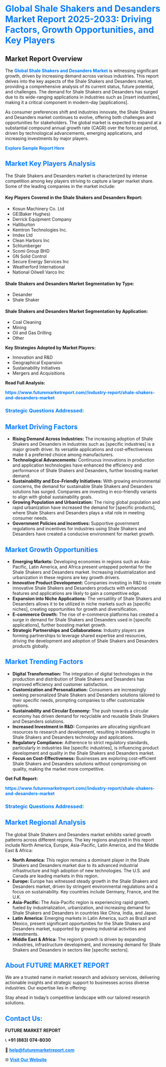<h1 style="color: #007BFF;">Global Shale Shakers and Desanders Market Report 2025-2033: Driving Factors, Growth Opportunities, and Key Players</h1>

<section id="overview">
<h2>Market Report Overview</h2>
<p>The <a href="https://www.futuremarketreport.com//industry-report/shale-shakers-and-desanders-market" style="color: #007BFF; text-decoration: none;"><strong>Global Shale Shakers and Desanders Market</strong></a> is witnessing significant growth, driven by increasing demand across various industries. This report delves into the key aspects of the Shale Shakers and Desanders market, providing a comprehensive analysis of its current status, future potential, and challenges. The demand for Shale Shakers and Desanders has surged due to its wide-ranging applications in industries such as [insert industries], making it a critical component in modern-day [applications].</p>
<p>As consumer preferences shift and industries innovate, the Shale Shakers and Desanders market continues to evolve, offering both challenges and opportunities for stakeholders. The global market is expected to expand at a substantial compound annual growth rate (CAGR) over the forecast period, driven by technological advancements, emerging applications, and increasing investments by major players.</p>
</section>

<section id="overview">
<p><a href="https://www.futuremarketreport.com//request-sample/reportId=47675" style="color: #007BFF; text-decoration: none;"><strong>Explore Sample Report Here</strong></a></p>
</section>

<section id="key-players">
<h2 style="color: #007BFF;">Market Key Players Analysis</h2>
<p>The Shale Shakers and Desanders market is characterized by intense competition among key players striving to capture a larger market share. Some of the leading companies in the market include:</p>
<h4>Key Players Covered in the Shale Shakers and Desanders Report:</h4>
<ul><li>Kosun Machinery Co. Ltd</li><li>GE(Baker Hughes)</li><li>Derrick Equipment Company</li><li>Halliburton</li><li>Kemtron Technologies Inc.</li><li>Imdex Ltd</li><li>Clean Harbors Inc</li><li>Schlumberger</li><li>Scomi Group BHD</li><li>GN Solid Control</li><li>Secure Energy Services Inc</li><li>Weatherford International</li><li>National Oilwell Varco Inc</li></ul>
<h4>Shale Shakers and Desanders Market Segmentation by Type:</h4>
<ul><li>Desander</li><li>Shale Shaker</li></ul>

<h4>Shale Shakers and Desanders Market Segmentation by Application:</h4>
<ul><li>Coal Cleaning</li><li>Mining</li><li>Oil and Gas Drilling</li><li>Other</li></ul>
<p><strong>Key Strategies Adopted by Market Players:</strong></p>
<ul>
<li>Innovation and R&D</li>
<li>Geographical Expansion</li>
<li>Sustainability Initiatives</li>
<li>Mergers and Acquisitions</li>
</ul>
</section>

<section>
<p><strong>Read Full Analysis: </strong></p><a href="https://www.futuremarketreport.com//industry-report/shale-shakers-and-desanders-market" style="color: #007BFF; text-decoration: none;"><strong>https://www.futuremarketreport.com//industry-report/shale-shakers-and-desanders-market</strong></a>
<h3 style="color: #007BFF;">Strategic Questions Addressed:</h3>
</section>

<section id="driving-factors">
<h2 style="color: #007BFF;">Market Driving Factors</h2>
<ul>
<li><strong>Rising Demand Across Industries:</strong> The increasing adoption of Shale Shakers and Desanders in industries such as [specific industries] is a major growth driver. Its versatile applications and cost-effectiveness make it a preferred choice among manufacturers.</li>
<li><strong>Technological Advancements:</strong> Continuous innovations in production and application technologies have enhanced the efficiency and performance of Shale Shakers and Desanders, further boosting market demand.</li>
<li><strong>Sustainability and Eco-Friendly Initiatives:</strong> With growing environmental concerns, the demand for sustainable Shale Shakers and Desanders solutions has surged. Companies are investing in eco-friendly variants to align with global sustainability goals.</li>
<li><strong>Growing Population and Urbanization:</strong> The rising global population and rapid urbanization have increased the demand for [specific products], where Shale Shakers and Desanders plays a vital role in meeting consumer needs.</li>
<li><strong>Government Policies and Incentives:</strong> Supportive government regulations and incentives for industries using Shale Shakers and Desanders have created a conducive environment for market growth.</li>
</ul>
</section>

<section id="growth-opportunities">
<h2 style="color: #007BFF;">Market Growth Opportunities</h2>
<ul>
<li><strong>Emerging Markets:</strong> Developing economies in regions such as Asia-Pacific, Latin America, and Africa present untapped potential for the Shale Shakers and Desanders market. Increasing industrialization and urbanization in these regions are key growth drivers.</li>
<li><strong>Innovative Product Development:</strong> Companies investing in R&D to create innovative Shale Shakers and Desanders products with enhanced features and applications are likely to gain a competitive edge.</li>
<li><strong>Expansion into Niche Applications:</strong> The versatility of Shale Shakers and Desanders allows it to be utilized in niche markets such as [specific niches], creating opportunities for growth and diversification.</li>
<li><strong>E-commerce Growth:</strong> The rise of e-commerce platforms has created a surge in demand for Shale Shakers and Desanders used in [specific applications], further boosting market growth.</li>
<li><strong>Strategic Partnerships and Collaborations:</strong> Industry players are forming partnerships to leverage shared expertise and resources, driving the development and adoption of Shale Shakers and Desanders products globally.</li>
</ul>
</section>

<section id="trending-factors">
<h2 style="color: #007BFF;">Market Trending Factors</h2>
<ul>
<li><strong>Digital Transformation:</strong> The integration of digital technologies in the production and distribution of Shale Shakers and Desanders has improved efficiency and customer satisfaction.</li>
<li><strong>Customization and Personalization:</strong> Consumers are increasingly seeking personalized Shale Shakers and Desanders solutions tailored to their specific needs, prompting companies to offer customizable options.</li>
<li><strong>Sustainability and Circular Economy:</strong> The push towards a circular economy has driven demand for recyclable and reusable Shale Shakers and Desanders solutions.</li>
<li><strong>Increased Investment in R&D:</strong> Companies are allocating significant resources to research and development, resulting in breakthroughs in Shale Shakers and Desanders technology and applications.</li>
<li><strong>Regulatory Compliance:</strong> Adherence to strict regulatory standards, particularly in industries like [specific industries], is influencing product development and quality in the Shale Shakers and Desanders market.</li>
<li><strong>Focus on Cost-Effectiveness:</strong> Businesses are exploring cost-efficient Shale Shakers and Desanders solutions without compromising on quality, making the market more competitive.</li>
</ul>
</section>

<section>
<p><strong>Get Full Report: </strong></p><a href="https://www.futuremarketreport.com//industry-report/shale-shakers-and-desanders-market" style="color: #007BFF; text-decoration: none;"><strong>https://www.futuremarketreport.com//industry-report/shale-shakers-and-desanders-market</strong></a>
<h3 style="color: #007BFF;">Strategic Questions Addressed:</h3>
</section>


<section id="regional-analysis">
<h2 style="color: #007BFF;">Market Regional Analysis</h2>
<p>The global Shale Shakers and Desanders market exhibits varied growth patterns across different regions. The key regions analyzed in this report include North America, Europe, Asia-Pacific, Latin America, and the Middle East & Africa:</p>
<ul>
<li><strong>North America:</strong> This region remains a dominant player in the Shale Shakers and Desanders market due to its advanced industrial infrastructure and high adoption of new technologies. The U.S. and Canada are leading markets in this region.</li>
<li><strong>Europe:</strong> Europe has witnessed steady growth in the Shale Shakers and Desanders market, driven by stringent environmental regulations and a focus on sustainability. Key countries include Germany, France, and the U.K.</li>
<li><strong>Asia-Pacific:</strong> The Asia-Pacific region is experiencing rapid growth, fueled by industrialization, urbanization, and increasing demand for Shale Shakers and Desanders in countries like China, India, and Japan.</li>
<li><strong>Latin America:</strong> Emerging markets in Latin America, such as Brazil and Mexico, present significant opportunities for the Shale Shakers and Desanders market, supported by growing industrial activities and investments.</li>
<li><strong>Middle East & Africa:</strong> The region’s growth is driven by expanding industries, infrastructure development, and increasing demand for Shale Shakers and Desanders in sectors like [specific sectors].</li>
</ul>
</section>

<footer>
<h2 style="color: #007BFF;">About FUTURE MARKET REPORT</h2>
<p>We are a trusted name in market research and advisory services, delivering actionable insights and strategic support to businesses across diverse industries. Our expertise lies in offering:</p>

<p>Stay ahead in today’s competitive landscape with our tailored research solutions.</p>

<h2 style="color: #007BFF;">Contact Us:</h2>
<p><strong>FUTURE MARKET REPORT</strong></p>
<p>📞 <strong>+91 (883) 074-8030</strong></p>
<p>📧 <strong><a href="mailto:help@futuremarketreport.com" style="color: #007BFF;">help@futuremarketreport.com</a></strong></p>
<p>🌐 <strong><a href="https://www.futuremarketreport.com/" style="color: #007BFF;">Visit Our Website</a></strong></p>
</footer>
